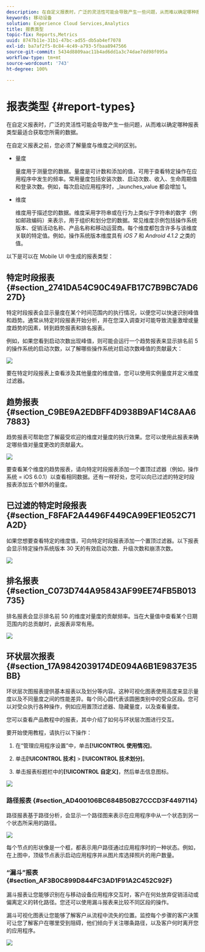 ```yaml
---
description: 在自定义报表时，广泛的灵活性可能会导致产生一些问题，从而难以确定哪种报表类型最适合获取您所需的数据。
keywords: 移动设备
solution: Experience Cloud Services,Analytics
title: 报表类型
topic-fix: Reports,Metrics
uuid: 8747b11e-31b1-47bc-ad55-db5ab4ef7078
exl-id: ba7af2f5-8c84-4c49-a793-5fbaa8947566
source-git-commit: 5434d8809aac11b4ad6dd1a3c74dae7dd98f095a
workflow-type: tm+mt
source-wordcount: '743'
ht-degree: 100%

---
```


# 报表类型 {#report-types}

在自定义报表时，广泛的灵活性可能会导致产生一些问题，从而难以确定哪种报表类型最适合获取您所需的数据。

在自定义报表之前，您必须了解量度与维度之间的区别。

* 量度

   量度用于测量您的数据。量度是可计数和添加的值，可用于查看特定操作在应用程序中发生的频率。常用量度包括安装次数、启动次数、收入、生命周期值和登录次数。例如，每次启动应用程序时，_launches_value 都会增加 1。

* 维度

   维度用于描述您的数据。维度采用字符串或在行为上类似于字符串的数字（例如邮政编码）来表示，用于组织和划分您的数据。常见维度示例包括操作系统版本、促销活动名称、产品名称和移动运营商。每个维度都包含许多与该维度关联的特定值。例如，操作系统版本维度具有 _iOS 7_ 和 _Android 4.1.2_ 之类的值。

以下是可以在 Mobile UI 中生成的报表类型：

## 特定时段报表 {#section_2741DA54C90C49AFB17C7B9BC7AD627D}

特定时段报表会显示量度在某个时间范围内的执行情况，以便您可以快速识别峰值和趋势。通常从特定时段报表开始分析，并在您深入调查对可能导致流量激增或量度趋势的因素，转到趋势报表和排名报表。

例如，如果您看到启动次数出现峰值，则可能会运行一个趋势报表来显示排名前 5 的操作系统的启动次数，以了解哪些操作系统对启动次数峰值的贡献最大：

![](assets/overtime.png)

要在特定时段报表上查看涉及其他量度的维度值，您可以使用实例量度并定义维度过滤器。

## 趋势报表 {#section_C9BE9A2EDBFF4D938B9AF14C8AA67883}

趋势报表可帮助您了解最受欢迎的维度对量度的执行效果。您可以使用此报表来确定哪些值对量度更改的贡献最大。

![](assets/trended.png)

要查看某个维度的趋势报表，请向特定时段报表添加一个置顶过滤器（例如，操作系统 = iOS 6.0.1）以查看相同数据。还有一样好处，您可以向已过滤的特定时段报表添加五个额外的量度。

## 已过滤的特定时段报表 {#section_F8FAF2A4496F449CA99EF1E052C71A2D}

如果您想要查看特定的维度值，可向特定时段报表添加一个置顶过滤器。以下报表会显示特定操作系统版本 30 天的有效启动次数、升级次数和崩溃次数。

![](assets/overtime-filter.png)

## 排名报表 {#section_C073D744A95843AF99EE74FB5B013735}

排名报表会显示排名前 50 的维度对量度的贡献频率。当在大量值中查看某个日期范围内的总贡献时，此报表非常有用。

![](assets/ranked.png)

## 环状层次报表 {#section_17A9842039174DE094A6B1E9837E35BB}

环状层次图报表提供基本报表以及划分等内容。这种可视化图表使用高度来显示量度以及不同量度之间的性能差异。每个同心圆代表该圆圈类别中的受众区段。您可以对受众执行各种操作，例如应用置顶过滤器、隐藏量度，以及查看量度。

您可以查看产品教程中的报表，其中介绍了如何与环状层次图进行交互。

要开始使用教程，请执行以下操作：

1. 在“管理应用程序设置”中，单击&#x200B;**[!UICONTROL 使用情况]**。

1. 单击&#x200B;**[!UICONTROL 技术]** > **[!UICONTROL 技术划分]**。
1. 单击报表标题栏中的&#x200B;**[!UICONTROL 自定义]**，然后单击信息图标。

![](assets/report_technology.png)

### 路径报表 {#section_AD400106BC684B50B27CCCD3F4497114}

路径报表基于路径分析，会显示一个路径图来表示在应用程序中从一个状态到另一个状态所采用的路径。

![](assets/action_paths.png)

每个节点的形状像是一个框，都表示用户路径通过应用程序时的一种状态。例如，在上图中，顶级节点表示启动应用程序并从图片库选择照片的用户数量。

### “漏斗”报表 {#section_AF3B0C899D844FC3AD1F91A2C452C92F}

漏斗报表让您能够识别在与移动设备应用程序交互时，客户在何处放弃促销活动或偏离定义的转化路径。您还可以使用漏斗报表来比较不同区段的操作。

漏斗可视化图表让您能够了解客户从流程中流失的位置。监控每个步骤的客户决策可让您了解客户在哪里受到阻碍，他们倾向于关注哪条路径，以及客户何时离开您的应用程序。

![](assets/funnel.png)
